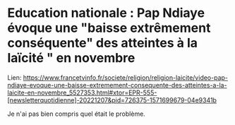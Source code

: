 # Education nationale : Pap Ndiaye évoque une "baisse extrêmement conséquente" des atteintes à la laïcité " en novembre

Lien: https://www.francetvinfo.fr/societe/religion/religion-laicite/video-pap-ndiaye-evoque-une-baisse-extremement-consequente-des-atteintes-a-la-laicite-en-novembre_5527353.html#xtor=EPR-555-[newsletterquotidienne]-20221207&pid=726375-1571699679-04e9341b


Je n'ai pas bien compris quel était le problème.